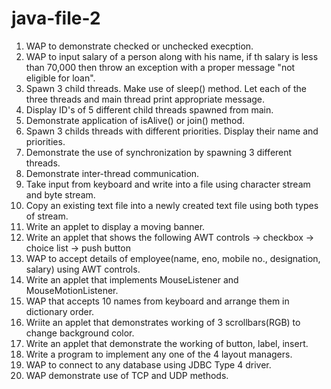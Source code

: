 # java-file-2

1. WAP to demonstrate checked or  unchecked execption.
2. WAP to input salary of a person along with his name, if th salary is less than 70,000 then throw an exception with a proper message "not eligible for loan".
3. Spawn 3 child threads. Make use of sleep() method. Let each of the three threads and main thread print appropriate message.
4. Display ID's of 5 different child threads spawned from main.
5. Demonstrate application of isAlive() or join() method.
6. Spawn 3 childs threads with different priorities. Display their name and priorities.
7. Demonstrate the use of synchronization by spawning 3 different threads.
8. Demonstrate inter-thread communication.
9. Take input from keyboard and write into a file using character stream and byte stream.
10. Copy an existing text file into a newly created text file using both types of stream.
11. Write an applet to display a moving banner.
12. Write an applet that shows the following AWT controls
	-> checkbox
	-> choice list
	-> push button
13. WAP to accept details of employee(name, eno, mobile no., designation, salary) using AWT controls.
14. Write an applet that implements MouseListener and MouseMotionListener.
15. WAP that accepts 10 names from keyboard and arrange them in dictionary order.
16. Wriite an applet that demonstrates working of 3 scrollbars(RGB) to change background color.
17. Write an applet that demonstrate the working of button, label, insert.
18. Write a program to implement any one of the 4 layout managers.
19. WAP to connect to any database using JDBC Type 4 driver.
20. WAP demonstrate use of TCP and UDP methods. 